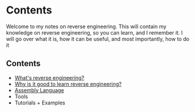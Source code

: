# Contents

Welcome to my notes on reverse engineering. This will contain my knowledge on reverse engineering, so you can learn, and I remember it. I will go over what it is, how it can be useful, and most importantly, how to do it

## Contents

* [What's reverse engineering?](what-is-it.md)
* [Why is it good to learn reverse engineering?](why-learn-it.md)
* [Assembly Language](assembly-language/)
* Tools
* Tutorials + Examples

